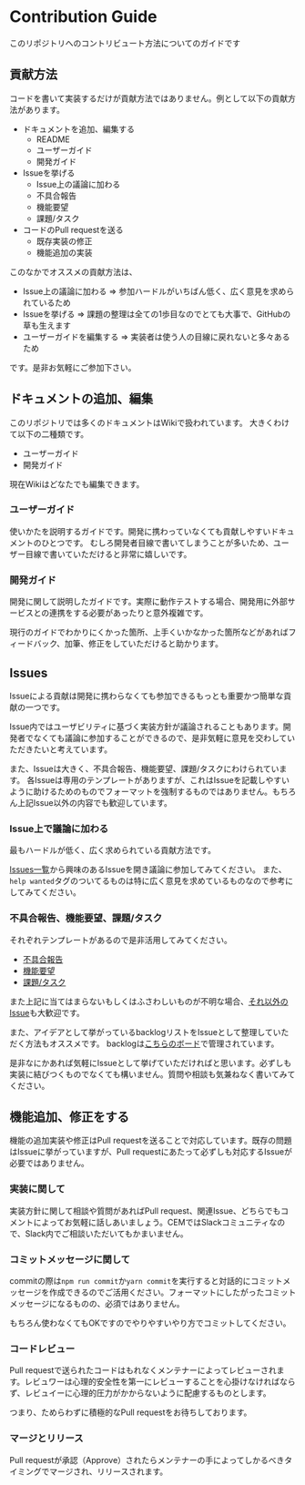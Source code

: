 # Contribution Guide
このリポジトリへのコントリビュート方法についてのガイドです

## 貢献方法
コードを書いて実装するだけが貢献方法ではありません。例として以下の貢献方法があります。

+ ドキュメントを追加、編集する
  + README
  + ユーザーガイド
  + 開発ガイド
+ Issueを挙げる
  + Issue上の議論に加わる
  + 不具合報告
  + 機能要望
  + 課題/タスク
+ コードのPull requestを送る
  + 既存実装の修正
  + 機能追加の実装

このなかでオススメの貢献方法は、
+ Issue上の議論に加わる => 参加ハードルがいちばん低く、広く意見を求められているため
+ Issueを挙げる => 課題の整理は全ての1歩目なのでとても大事で、GitHubの草も生えます
+ ユーザーガイドを編集する => 実装者は使う人の目線に戻れないと多々あるため

です。是非お気軽にご参加下さい。

## ドキュメントの追加、編集
このリポジトリでは多くのドキュメントはWikiで扱われています。
大きくわけて以下の二種類です。
+ ユーザーガイド
+ 開発ガイド

現在Wikiはどなたでも編集できます。

### ユーザーガイド
使いかたを説明するガイドです。開発に携わっていなくても貢献しやすいドキュメントのひとつです。
むしろ開発者目線で書いてしまうことが多いため、ユーザー目線で書いていただけると非常に嬉しいです。

### 開発ガイド
開発に関して説明したガイドです。実際に動作テストする場合、開発用に外部サービスとの連携をする必要があったりと意外複雑です。

現行のガイドでわかりにくかった箇所、上手くいかなかった箇所などがあればフィードバック、加筆、修正をしていただけると助かります。

## Issues
Issueによる貢献は開発に携わらなくても参加できるもっとも重要かつ簡単な貢献の一つです。

Issue内ではユーザビリティに基づく実装方針が議論されることもあります。開発者でなくても議論に参加することができるので、是非気軽に意見を交わしていただきたいと考えています。

また、Issueは大きく、不具合報告、機能要望、課題/タスクにわけられています。
各Issueは専用のテンプレートがありますが、これはIssueを記載しやすいように助けるためのものでフォーマットを強制するものではありません。もちろん上記Issue以外の内容でも歓迎しています。

### Issue上で議論に加わる
最もハードルが低く、広く求められている貢献方法です。

[Issues一覧](/challenge-every-month/cem-app/issues)から興味のあるIssueを開き議論に参加してみてください。
また、`help wanted`タグのついてるものは特に広く意見を求めているものなので参考にしてみてください。

### 不具合報告、機能要望、課題/タスク
それぞれテンプレートがあるので是非活用してみてください。
+ [不具合報告](/challenge-every-month/cem-app/issues/new?template=bag_report.md)
+ [機能要望](/challenge-every-month/cem-app/issues/new?template=feature_request.md)
+ [課題/タスク](/challenge-every-month/cem-app/issues/new?template=task.md)

また上記に当てはまらないもしくはふさわしいものが不明な場合、[それ以外のIssue](/challenge-every-month/cem-app/issues/new)も大歓迎です。

また、アイデアとして挙がっているbacklogリストをIssueとして整理していただく方法もオススメです。
backlogは[こちらのボード](/challenge-every-month/cem-app/projects/1)で管理されています。

是非なにかあれば気軽にIssueとして挙げていただければと思います。必ずしも実装に結びつくものでなくても構いません。質問や相談も気兼ねなく書いてみてください。

## 機能追加、修正をする
機能の追加実装や修正はPull requestを送ることで対応しています。既存の問題はIssueに挙がっていますが、Pull requestにあたって必ずしも対応するIssueが必要ではありません。

### 実装に関して
実装方針に関して相談や質問があればPull request、関連Issue、どちらでもコメントによってお気軽に話しあいましょう。CEMではSlackコミュニティなので、Slack内でご相談いただいてもかまいません。

### コミットメッセージに関して
commitの際は`npm run commit`か`yarn commit`を実行すると対話的にコミットメッセージを作成できるのでご活用ください。フォーマットにしたがったコミットメッセージになるものの、必須ではありません。

もちろん使わなくてもOKですのでやりやすいやり方でコミットしてください。

### コードレビュー
Pull requestで送られたコードはもれなくメンテナーによってレビューされます。レビュワーは心理的安全性を第一にレビューすることを心掛けなければならず、レビュイーに心理的圧力がかからないように配慮するものとします。

つまり、ためらわずに積極的なPull requestをお待ちしております。

### マージとリリース
Pull requestが承認（Approve）されたらメンテナーの手によってしかるべきタイミングでマージされ、リリースされます。
